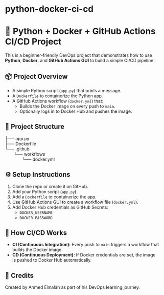 # python-docker-ci-cd
# 🐳 Python + Docker + GitHub Actions CI/CD Project

This is a beginner-friendly DevOps project that demonstrates how to use **Python**, **Docker**, and **GitHub Actions GUI** to build a simple CI/CD pipeline.

## 📦 Project Overview

- A simple Python script (`app.py`) that prints a message.
- A `Dockerfile` to containerize the Python app.
- A GitHub Actions workflow (`docker.yml`) that:
  - Builds the Docker image on every push to `main`.
  - Optionally logs in to Docker Hub and pushes the image.

## 📁 Project Structure

├── app.py  
├── Dockerfile  
└── .github  
  └── workflows  
    └── docker.yml

## ⚙️ Setup Instructions

1. Clone the repo or create it on GitHub.
2. Add your Python script (`app.py`).
3. Add a `Dockerfile` to containerize the app.
4. Use GitHub Actions GUI to create a workflow file (`docker.yml`).
5. Add Docker Hub credentials as GitHub Secrets:
   - `DOCKER_USERNAME`
   - `DOCKER_PASSWORD`

## 🚀 How CI/CD Works

- **CI (Continuous Integration):** Every push to `main` triggers a workflow that builds the Docker image.
- **CD (Continuous Deployment):** If Docker credentials are set, the image is pushed to Docker Hub automatically.

## 🙌 Credits

Created by Ahmed Elmalah as part of his DevOps learning journey.

